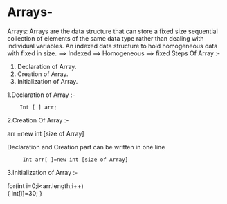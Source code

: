 # Arrays-
Arrays:
     Arrays are the data structure that can store a fixed size sequential collection of elements of the same data type rather than dealing with individual variables.
An indexed data structure to hold homogeneous data with fixed in size.
==> Indexed
==> Homogeneous
==> fixed
Steps Of Array :-
1. Declaration of Array.
2. Creation of Array.
3. Initialization of Array.

1.Declaration of Array :- 

        Int [ ] arr;

2.Creation Of Array :- 

arr =new int [size of Array]

Declaration and Creation part can be written in one line 
 
         Int arr[ ]=new int [size of Array]

3.Initialization of Array :-      


for(int i=0;i<arr.length;i++)   
{
   int[i]=30;
}


